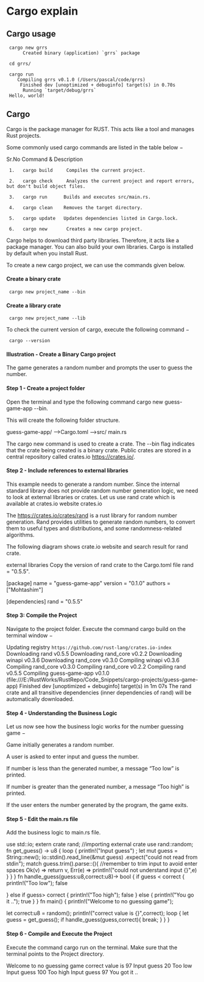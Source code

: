 # Cargo explain 

## Cargo usage

     cargo new grrs
          Created binary (application) `grrs` package

     cd grrs/

     cargo run
        Compiling grrs v0.1.0 (/Users/pascal/code/grrs)
         Finished dev [unoptimized + debuginfo] target(s) in 0.70s
          Running `target/debug/grrs`
     Hello, world!


##  Cargo 

Cargo is the package manager for RUST. This acts like a tool and manages Rust projects.

Some commonly used cargo commands are listed in the table below −

Sr.No	      Command & Description

     1.   cargo build     Compiles the current project.
     
     2.   cargo check     Analyzes the current project and report errors, but don't build object files.
     
     3.   cargo run      Builds and executes src/main.rs.
     
     4.   cargo clean    Removes the target directory.
     
     5.   cargo update   Updates dependencies listed in Cargo.lock.
     
     6.   cargo new       Creates a new cargo project.

Cargo helps to download third party libraries. Therefore, it acts like a package manager. You can also build your own libraries. Cargo is installed by default when you install Rust.

To create a new cargo project, we can use the commands given below.

#### Create a binary crate
     cargo new project_name --bin

#### Create a library crate
     cargo new project_name --lib
     
To check the current version of cargo, execute the following command −
          
     cargo --version
     
#### Illustration - Create a Binary Cargo project

The game generates a random number and prompts the user to guess the number.

#### Step 1 - Create a project folder

Open the terminal and type the following command cargo new guess-game-app --bin.

This will create the following folder structure.

guess-game-app/
   -->Cargo.toml
   -->src/
      main.rs

The cargo new command is used to create a crate. The --bin flag indicates that the crate being created is a binary crate. Public crates are stored in a central repository called crates.io https://crates.io/.

#### Step 2 - Include references to external libraries

This example needs to generate a random number. 
Since the internal standard library does not provide random number generation logic, we need to look at external libraries or crates. Let us use rand crate which is available at crates.io website crates.io

The https://crates.io/crates/rand is a rust library for random number generation. Rand provides utilities to generate random numbers, to convert them to useful types and distributions, and some randomness-related algorithms.

The following diagram shows crate.io website and search result for rand crate.

external libraries
Copy the version of rand crate to the Cargo.toml file rand = "0.5.5".

[package]
name = "guess-game-app"
version = "0.1.0"
authors = ["Mohtashim"]

[dependencies]
rand = "0.5.5"

#### Step 3: Compile the Project

Navigate to the project folder. Execute the command cargo build on the terminal window −

Updating registry `https://github.com/rust-lang/crates.io-index`
Downloading rand v0.5.5
Downloading rand_core v0.2.2
Downloading winapi v0.3.6
Downloading rand_core v0.3.0
   Compiling winapi v0.3.6
   Compiling rand_core v0.3.0
   Compiling rand_core v0.2.2
   Compiling rand v0.5.5
   Compiling guess-game-app v0.1.0 
   (file:///E:/RustWorks/RustRepo/Code_Snippets/cargo-projects/guess-game-app)
   Finished dev [unoptimized + debuginfo] target(s) in 1m 07s
The rand crate and all transitive dependencies (inner dependencies of rand) will be automatically downloaded.

#### Step 4 - Understanding the Business Logic

Let us now see how the business logic works for the number guessing game −

Game initially generates a random number.

A user is asked to enter input and guess the number.

If number is less than the generated number, a message “Too low” is printed.

If number is greater than the generated number, a message “Too high” is printed.

If the user enters the number generated by the program, the game exits.

#### Step 5 - Edit the main.rs file

Add the business logic to main.rs file.

use std::io;
extern crate rand; 
//importing external crate
use rand::random;
fn get_guess() -> u8 {
   loop {
      println!("Input guess") ;
      let mut guess = String::new();
      io::stdin().read_line(&mut guess)
         .expect("could not read from stdin");
      match guess.trim().parse::<u8>(){ //remember to trim input to avoid enter spaces
         Ok(v) => return v,
         Err(e) => println!("could not understand input {}",e)
      }
   }
}
fn handle_guess(guess:u8,correct:u8)-> bool {
   if guess < correct {
      println!("Too low");
      false

   } else if guess> correct {
      println!("Too high");
      false
   } else {
      println!("You go it ..");
      true
   }
}
fn main() {
   println!("Welcome to no guessing game");

   let correct:u8 = random();
   println!("correct value is {}",correct);
   loop {
      let guess = get_guess();
      if handle_guess(guess,correct){
         break;
      }
   }
}

#### Step 6 - Compile and Execute the Project
Execute the command cargo run on the terminal. Make sure that the terminal points to the Project directory.

Welcome to no guessing game
correct value is 97
Input guess
20
Too low
Input guess
100
Too high
Input guess
97
You got it ..
